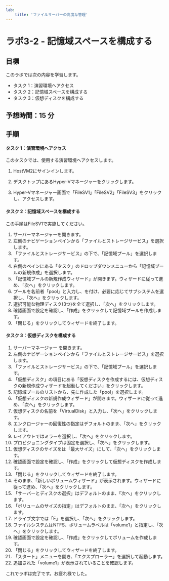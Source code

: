 ```yaml
---
lab:
    title: 'ファイルサーバーの高度な管理'
---
```


# ラボ3-2  - 記憶域スペースを構成する

## 目標

このラボでは次の内容を学習します。

- タスク 1：演習環境へアクセス
- タスク 2：記憶域スペースを構成する
- タスク 3：仮想ディスクを構成する



## 予想時間：15  分



## 手順

#### タスク 1：演習環境へアクセス

このタスクでは、使用する演習環境へアクセスします。

1. HostVM2にサインインします。

1. デスクトップにあるHyper-Vマネージャーをクリックします。

1. Hyper-Vマネージャー画面で「FileSV1」「FileSV2」「FileSV3」をクリックし、アクセスします。

   

#### タスク 2：記憶域スペースを構成する

この手順はFileSV1で実施してください。

1. サーバーマネージャーを開きます。
2. 左側のナビゲーションペインから「ファイルとストレージサービス」を選択します。
3. 「ファイルとストレージサービス」の下で、「記憶域プール」を選択します。
4. 右側のペインにある「タスク」のドロップダウンメニューから「記憶域プールの新規作成」を選択します。
5. 「記憶域プールの新規作成ウィザード」が開きます。ウィザードに従って進め、「次へ」をクリックします。
6. プールを名前者「pool」と入力し、を付け、必要に応じてサブシステムを選択し、「次へ」をクリックします。
7. 選択可能な物理ディスク(3つ)を全て選択し、「次へ」をクリックします。
8. 確認画面で設定を確認し、「作成」をクリックして記憶域プールを作成します。
9. 「閉じる」をクリックしてウィザードを終了します。



#### タスク 3：仮想ディスクを構成する

1. サーバーマネージャー を開きます。
2. 左側のナビゲーションペインから「ファイルとストレージサービス」を選択します。
3. 「ファイルとストレージサービス」の下で、「記憶域プール」を選択します。
4. 「仮想ディスク」の項目にある「仮想ディスクを作成するには、仮想ディスクの新規作成ウィザードを起動してください」をクリックします。
5. 記憶域プールのリストから、先に作成した「pool」を選択します。
6. 「仮想ディスクの新規作成ウィザード」が開きます。ウィザードに従って進め、「次へ」をクリックします。
7. 仮想ディスクの名前を「VirtualDisk」と入力し、「次へ」をクリックします。
8. エンクロージャーの回復性の指定はデフォルトのまま、「次へ」をクリックします。
9. レイアウトではミラーを選択し、「次へ」をクリックします。
10. プロビジョニングタイプは固定を選択し、「次へ」をクリックします。
11. 仮想ディスクのサイズをは「最大サイズ」にして、「次へ」をクリックします。
12. 確認画面で設定を確認し、「作成」をクリックして仮想ディスクを作成します。
13. 「閉じる」をクリックしてウィザードを終了します。
14. そのまま、「新しいボリュームウィザード」が表示されます。ウィザードに従って進め、「次へ」をクリックします。
15. 「サーバーとディスクの選択」はデフォルトのまま、「次へ」をクリックします。
16. 「ボリュームのサイズの指定」はデフォルトのまま、「次へ」をクリックします。
17. ドライブ文字では「E」を選択し、「次へ」をクリックします。
18. ファイルシステムはNTFS、ボリュームラベルは「volume1」と指定し、「次へ」をクリックします。
19. 確認画面で設定を確認し、「作成」をクリックしてボリュームを作成します。
20. 「閉じる」をクリックしてウィザードを終了します。
21. 「スタート」メニューを開き、「エクスプローラー」を選択して起動します。
22. 追加された「volume1」が表示されていることを確認します。



これでラボは完了です。お疲れ様でした。
